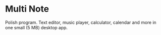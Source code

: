 # Multi Note
Polish program. Text editor, music player, calculator, calendar and more in one small (5 MB) desktop app.

